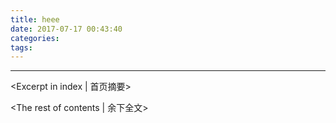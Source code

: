 ```yaml
---
title: heee
date: 2017-07-17 00:43:40
categories:
tags:
---
```

---
<Excerpt in index | 首页摘要>  

 <!-- more -->
<The rest of contents | 余下全文>
